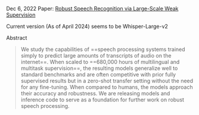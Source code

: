 Dec 6, 2022
Paper: [Robust Speech Recognition via Large-Scale Weak Supervision](https://arxiv.org/abs/2212.04356)

Current version (As of April 2024) seems to be Whisper-Large-v2

Abstract
> We study the capabilities of ==speech processing systems trained simply to predict large amounts of transcripts of audio on the internet==. When scaled to ==680,000 hours of multilingual and multitask supervision==, the resulting models generalize well to standard benchmarks and are often competitive with prior fully supervised results but in a zero-shot transfer setting without the need for any fine-tuning. When compared to humans, the models approach their accuracy and robustness. We are releasing models and inference code to serve as a foundation for further work on robust speech processing.

